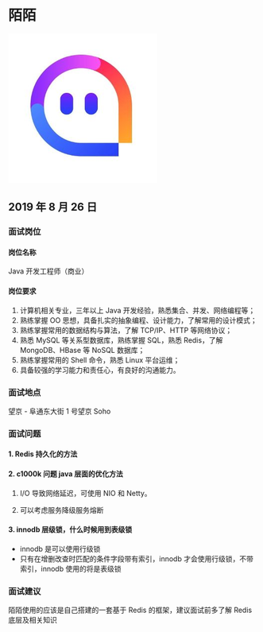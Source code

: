 # 陌陌

![陌陌](../.vuepress/public/momo.jpg)

## 2019 年 8 月 26 日

### 面试岗位

#### 岗位名称

Java 开发工程师（商业）

#### 岗位要求

1. 计算机相关专业，三年以上 Java 开发经验，熟悉集合、并发、网络编程等；
2. 熟练掌握 OO 思想，具备扎实的抽象编程、设计能力，了解常用的设计模式；
3. 熟练掌握常用的数据结构与算法，了解 TCP/IP、HTTP 等网络协议；
4. 熟悉 MySQL 等关系型数据库，熟练掌握 SQL，熟悉 Redis，了解 MongoDB、HBase 等 NoSQL 数据库；
5. 熟练掌握常用的 Shell 命令，熟悉 Linux 平台运维；
6. 具备较强的学习能力和责任心，有良好的沟通能力。

### 面试地点

望京 - 阜通东大街 1 号望京 Soho

### 面试问题

#### 1. Redis 持久化的方法


#### 2. c1000k 问题 java 层面的优化方法

1. I/O 导致网络延迟，可使用 NIO 和 Netty。

2. 可以考虑服务降级服务熔断

#### 3. innodb 层级锁，什么时候用到表级锁

- innodb 是可以使用行级锁
- 只有在增删改查时匹配的条件字段带有索引，innodb 才会使用行级锁，不带索引，innodb 使用的将是表级锁

### 面试建议

陌陌使用的应该是自己搭建的一套基于 Redis 的框架，建议面试前多了解 Redis 底层及相关知识













<comment-comment/>
